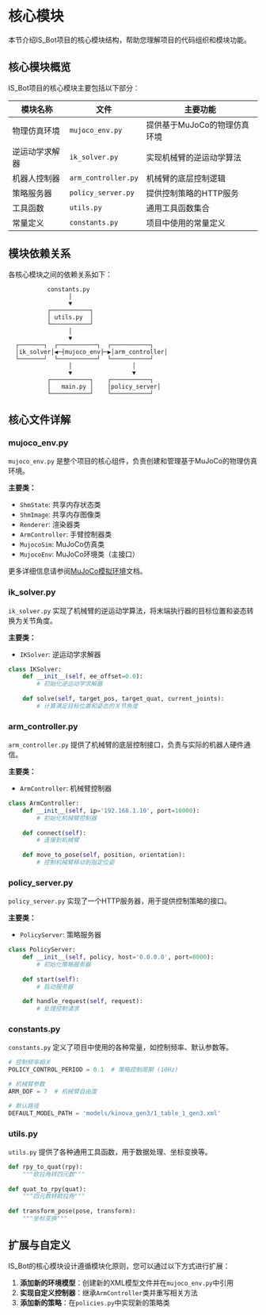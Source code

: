 # 核心模块

本节介绍IS_Bot项目的核心模块结构，帮助您理解项目的代码组织和模块功能。

## 核心模块概览

IS_Bot项目的核心模块主要包括以下部分：

| 模块名称 | 文件 | 主要功能 |
| ------- | ---- | ------- |
| 物理仿真环境 | `mujoco_env.py` | 提供基于MuJoCo的物理仿真环境 |
| 逆运动学求解器 | `ik_solver.py` | 实现机械臂的逆运动学算法 |
| 机器人控制器 | `arm_controller.py` | 机械臂的底层控制逻辑 |
| 策略服务器 | `policy_server.py` | 提供控制策略的HTTP服务 |
| 工具函数 | `utils.py` | 通用工具函数集合 |
| 常量定义 | `constants.py` | 项目中使用的常量定义 |

## 模块依赖关系

各核心模块之间的依赖关系如下：

```
           constants.py
                 │
                 ▼
           ┌───────────┐
           │ utils.py  │
           └───────────┘
                 │
                 ▼
  ┌───────┐  ┌───────────┐  ┌───────────┐
  │ik_solver│◀─┤mujoco_env├─▶│arm_controller│
  └───────┘  └───────────┘  └───────────┘
                 │                 │
                 ▼                 ▼
           ┌───────────┐    ┌───────────┐
           │   main.py │    │policy_server│
           └───────────┘    └───────────┘
```

## 核心文件详解

### mujoco_env.py

`mujoco_env.py` 是整个项目的核心组件，负责创建和管理基于MuJoCo的物理仿真环境。

**主要类：**
- `ShmState`: 共享内存状态类
- `ShmImage`: 共享内存图像类
- `Renderer`: 渲染器类
- `ArmController`: 手臂控制器类
- `MujocoSim`: MuJoCo仿真类
- `MujocoEnv`: MuJoCo环境类（主接口）

更多详细信息请参阅[MuJoCo模拟环境](../architecture/mujoco_env.md)文档。

### ik_solver.py

`ik_solver.py` 实现了机械臂的逆运动学算法，将末端执行器的目标位置和姿态转换为关节角度。

**主要类：**
- `IKSolver`: 逆运动学求解器

```python
class IKSolver:
    def __init__(self, ee_offset=0.0):
        # 初始化逆运动学求解器
        
    def solve(self, target_pos, target_quat, current_joints):
        # 计算满足目标位置和姿态的关节角度
```

### arm_controller.py

`arm_controller.py` 提供了机械臂的底层控制接口，负责与实际的机器人硬件通信。

**主要类：**
- `ArmController`: 机械臂控制器

```python
class ArmController:
    def __init__(self, ip='192.168.1.10', port=10000):
        # 初始化机械臂控制器
        
    def connect(self):
        # 连接到机械臂
        
    def move_to_pose(self, position, orientation):
        # 控制机械臂移动到指定位姿
```

### policy_server.py

`policy_server.py` 实现了一个HTTP服务器，用于提供控制策略的接口。

**主要类：**
- `PolicyServer`: 策略服务器

```python
class PolicyServer:
    def __init__(self, policy, host='0.0.0.0', port=8000):
        # 初始化策略服务器
        
    def start(self):
        # 启动服务器
        
    def handle_request(self, request):
        # 处理控制请求
```

### constants.py

`constants.py` 定义了项目中使用的各种常量，如控制频率、默认参数等。

```python
# 控制频率相关
POLICY_CONTROL_PERIOD = 0.1  # 策略控制周期 (10Hz)

# 机械臂参数
ARM_DOF = 7  # 机械臂自由度

# 默认路径
DEFAULT_MODEL_PATH = 'models/kinova_gen3/1_table_1_gen3.xml'
```

### utils.py

`utils.py` 提供了各种通用工具函数，用于数据处理、坐标变换等。

```python
def rpy_to_quat(rpy):
    """欧拉角转四元数"""
    
def quat_to_rpy(quat):
    """四元数转欧拉角"""
    
def transform_pose(pose, transform):
    """坐标变换"""
```

## 扩展与自定义

IS_Bot的核心模块设计遵循模块化原则，您可以通过以下方式进行扩展：

1. **添加新的环境模型**：创建新的XML模型文件并在`mujoco_env.py`中引用
2. **实现自定义控制器**：继承`ArmController`类并重写相关方法
3. **添加新的策略**：在`policies.py`中实现新的策略类 